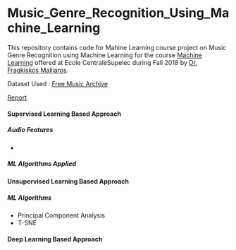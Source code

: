 # Music_Genre_Recognition_Using_Machine_Learning
This repository contains code for Mahine Learning course project on Music Genre Recognition using Machine Learning for the course [Machine Learning](http://fragkiskos.me/teaching/ML-F18/) offered at Ecole CentraleSupelec during Fall 2018 by [Dr. Fragkiskos Malliaros](http://fragkiskos.me/).

Dataset Used : [Free Music Archive](https://arxiv.org/abs/1612.01840)

[Report](Music_Genre_Recognition_Ayush_Louis_Mohamed_ML_Project_Report.pdf)

#### Supervised Learning Based Approach

##### Audio Features
*

##### ML Algorithms Applied

#### Unsupervised Learning Based Approach

##### ML Algorithms
* Principal Component Analysis
* T-SNE

#### Deep Learning Based Approach
